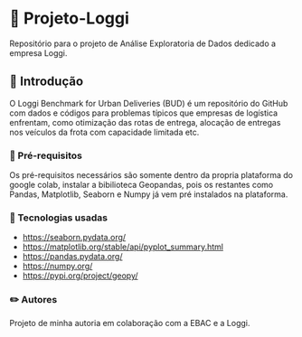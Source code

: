 # 🚀 Projeto-Loggi
Repositório para o projeto de Análise Exploratoria de Dados dedicado a empresa Loggi.

## 👷 Introdução
O Loggi Benchmark for Urban Deliveries (BUD) é um repositório do GitHub com dados e códigos para problemas típicos que empresas de logística enfrentam, como otimização das rotas de entrega, alocação de entregas nos veículos da frota com capacidade limitada etc.

### 📝 Pré-requisitos
Os pré-requisitos necessários são somente dentro da propria plataforma do google colab, instalar a bibilioteca Geopandas, pois os restantes como Pandas, Matplotlib, Seaborn e Numpy já vem pré instalados na plataforma.

### 📱 Tecnologias usadas
* https://seaborn.pydata.org/
* https://matplotlib.org/stable/api/pyplot_summary.html
* https://pandas.pydata.org/
* https://numpy.org/
* https://pypi.org/project/geopy/

### ✏️ Autores
Projeto de minha autoria em colaboração com a EBAC e a Loggi.
